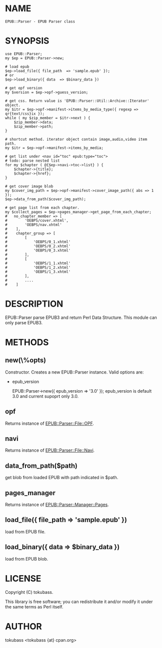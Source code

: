 # NAME

    EPUB::Parser - EPUB Parser class

# SYNOPSIS

    use EPUB::Parser;
    my $ep = EPUB::Parser->new;

    # load epub
    $ep->load_file({ file_path  => 'sample.epub' });
    # or
    $ep->load_binary({ data  => $binary_data })

    # get opf version
    my $version = $ep->opf->guess_version;

    # get css. Return value is 'EPUB::Parser::Util::Archive::Iterator' object.
    my $itr = $ep->opf->manifest->items_by_media_type({ regexp => qr{text/css}ix });
    while ( my $zip_member = $itr->next ) {
        $zip_member->data;
        $zip_member->path;
    }

    # shortcut method. iterator object contain image,audio,video item path.
    my $itr = $ep->opf->manifest->items_by_media;

    # get list under <nav id="toc" epub:type="toc"> 
    # todo: parse nested list
    for my $chapter ( @{$ep->navi->toc->list} ) {
        $chapter->{title};
        $chapter->{href};
    }

    # get cover image blob
    my $cover_img_path = $ep->opf->manifest->cover_image_path({ abs => 1 });
    $ep->data_from_path($cover_img_path);

    # get page list from each chapter.
    my $collect_pages = $ep->pages_manager->get_page_from_each_chapter;
    #   no_chapter_member => [
    #        'OEBPS/cover.xhtml',
    #        'OEBPS/nav.xhtml'
    #    ],
    #    chapter_group => [
    #        [
    #            'OEBPS/0_1.xhtml'
    #            'OEBPS/0_2.xhtml'
    #            'OEBPS/0_3.xhtml'
    #        ],
    #        [
    #            'OEBPS/1_1.xhtml'
    #            'OEBPS/1_2.xhtml'
    #            'OEBPS/1_3.xhtml'
    #        ],
    #        ....
    #    ]

# DESCRIPTION

EPUB::Parser parse EPUB3 and return Perl Data Structure.
This module can only parse EPUB3.

# METHODS

## new(\\%opts)

Constructor.
Creates a new EPUB::Parser instance. Valid options are:

- epub\_version

    EPUB::Parser->new({ epub\_version => '3.0' });
    epub\_version is default 3.0 and current supoprt only 3.0.

## opf

Returns instance of [EPUB::Parser::File::OPF](http://search.cpan.org/perldoc?EPUB::Parser::File::OPF).

## navi

Returns instance of [EPUB::Parser::File::Navi](http://search.cpan.org/perldoc?EPUB::Parser::File::Navi).

## data\_from\_path($path)

get blob from loaded EPUB with path indicated in $path.

## pages\_manager

Returns instance of [EPUB::Parser::Manager::Pages](http://search.cpan.org/perldoc?EPUB::Parser::Manager::Pages).

## load\_file({ file\_path  => 'sample.epub' })

load from EPUB file.

## load\_binary({ data  => $binary\_data })

load from EPUB blob.

# LICENSE

Copyright (C) tokubass.

This library is free software; you can redistribute it and/or modify
it under the same terms as Perl itself.

# AUTHOR

tokubass <tokubass {at} cpan.org>
